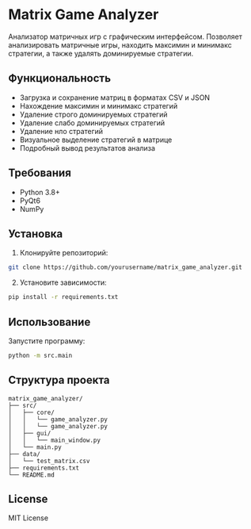 # Matrix Game Analyzer

Анализатор матричных игр с графическим интерфейсом. Позволяет анализировать матричные игры, находить максимин и минимакс стратегии, а также удалять доминируемые стратегии.

## Функциональность

- Загрузка и сохранение матриц в форматах CSV и JSON
- Нахождение максимин и минимакс стратегий
- Удаление строго доминируемых стратегий
- Удаление слабо доминируемых стратегий
- Удаление нло стратегий
- Визуальное выделение стратегий в матрице
- Подробный вывод результатов анализа

## Требования

- Python 3.8+
- PyQt6
- NumPy

## Установка

1. Клонируйте репозиторий:
```bash
git clone https://github.com/yourusername/matrix_game_analyzer.git
```

2. Установите зависимости:
```bash
pip install -r requirements.txt
```

## Использование

Запустите программу:
```bash
python -m src.main
```

## Структура проекта

```
matrix_game_analyzer/
├── src/
│   ├── core/
│   │   └── game_analyzer.py
│   │   └── game_analyzer.py
│   ├── gui/
│   │   └── main_window.py
│   └── main.py
├── data/
│   └── test_matrix.csv
├── requirements.txt
└── README.md
```

## License

MIT License 